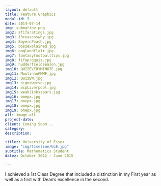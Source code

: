 ```yaml
---
layout: default
title: Feature Graphics
modal-id: 5
date: 2014-07-14
img: submarine.png
img2: 8fifaratings.jpg
img3: 13reasonswhy.jpg
img4: BayernPoach.jpg
img5: boszexplained.jpg
img6: englandflair.jpg
img7: fantasyfootballtips.jpg
img8: fifaproquiz.jpg
img9: hudderfieldseason.jpg
img10: QUIZEVERYMINUTE.jpg
img11: MoutinhoFWMF.jpg
img12: QuizBW.jpg
img13: signswerve.jpg
img14: wcpLiverpool.jpg
img15: weaklinksspurs.jpg
img16: onepx.jpg
img17: onepx.jpg
img18: onepx.jpg
img19: onepx.jpg
alt: image-alt
project-date:
client: Coming Soon...
category:
description:

titlez: University of Essex
image: "img/timeline/UoE.jpg"
subtitle: Mathematics Student
datez: October 2012 - June 2015

---
```

I achieved a 1st Class Degree that included a distinction in my First year as well as a first with
Dean’s excellence in the second.
